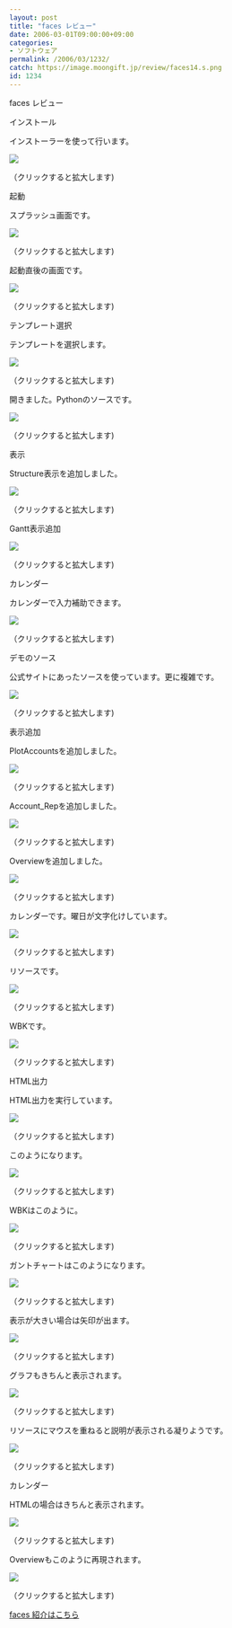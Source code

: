 ```yaml
---
layout: post
title: "faces レビュー"
date: 2006-03-01T09:00:00+09:00
categories:
- ソフトウェア
permalink: /2006/03/1232/
catch: https://image.moongift.jp/review/faces14.s.png
id: 1234
---
```

faces レビュー  
<!--more-->

インストール

  

インストーラーを使って行います。

  

[![](https://image.moongift.jp/review/faces1.s.png)](https://image.moongift.jp/review/faces1.png)  
  
（クリックすると拡大します)

  

起動

  

スプラッシュ画面です。

  

[![](https://image.moongift.jp/review/faces2.s.png)](https://image.moongift.jp/review/faces2.png)  
  
（クリックすると拡大します)

  

起動直後の画面です。

  

[![](https://image.moongift.jp/review/faces3.s.png)](https://image.moongift.jp/review/faces3.png)  
  
（クリックすると拡大します)

  

テンプレート選択

  

テンプレートを選択します。

  

[![](https://image.moongift.jp/review/faces4.s.png)](https://image.moongift.jp/review/faces4.png)  
  
（クリックすると拡大します)

  

開きました。Pythonのソースです。

  

[![](https://image.moongift.jp/review/faces5.s.png)](https://image.moongift.jp/review/faces5.png)  
  
（クリックすると拡大します)

  

表示

  

Structure表示を追加しました。

  

[![](https://image.moongift.jp/review/faces6.s.png)](https://image.moongift.jp/review/faces6.png)  
  
（クリックすると拡大します)

  

Gantt表示追加

  

[![](https://image.moongift.jp/review/faces7.s.png)](https://image.moongift.jp/review/faces7.png)  
  
（クリックすると拡大します)

  

カレンダー

  

カレンダーで入力補助できます。

  

[![](https://image.moongift.jp/review/faces9.s.png)](https://image.moongift.jp/review/faces9.png)  
  
（クリックすると拡大します)

  

デモのソース

  

公式サイトにあったソースを使っています。更に複雑です。

  

[![](https://image.moongift.jp/review/faces10.s.png)](https://image.moongift.jp/review/faces10.png)  
  
（クリックすると拡大します)

  

表示追加

  

PlotAccountsを追加しました。

  

[![](https://image.moongift.jp/review/faces11.s.png)](https://image.moongift.jp/review/faces11.png)  
  
（クリックすると拡大します)

  

Account\_Repを追加しました。

  

[![](https://image.moongift.jp/review/faces12.s.png)](https://image.moongift.jp/review/faces12.png)  
  
（クリックすると拡大します)

  

Overviewを追加しました。

  

[![](https://image.moongift.jp/review/faces13.s.png)](https://image.moongift.jp/review/faces13.png)  
  
（クリックすると拡大します)

  

カレンダーです。曜日が文字化けしています。

  

[![](https://image.moongift.jp/review/faces14.s.png)](https://image.moongift.jp/review/faces14.png)  
  
（クリックすると拡大します)

  

リソースです。

  

[![](https://image.moongift.jp/review/faces15.s.png)](https://image.moongift.jp/review/faces15.png)  
  
（クリックすると拡大します)

  

WBKです。

  

[![](https://image.moongift.jp/review/faces16.s.png)](https://image.moongift.jp/review/faces16.png)  
  
（クリックすると拡大します)

  

HTML出力

  

HTML出力を実行しています。

  

[![](https://image.moongift.jp/review/faces17.s.png)](https://image.moongift.jp/review/faces17.png)  
  
（クリックすると拡大します)

  

このようになります。

  

[![](https://image.moongift.jp/review/faces18.s.png)](https://image.moongift.jp/review/faces18.png)  
  
（クリックすると拡大します)

  

WBKはこのように。

  

[![](https://image.moongift.jp/review/faces19.s.png)](https://image.moongift.jp/review/faces19.png)  
  
（クリックすると拡大します)

  

ガントチャートはこのようになります。

  

[![](https://image.moongift.jp/review/faces20.s.png)](https://image.moongift.jp/review/faces20.png)  
  
（クリックすると拡大します)

  

表示が大きい場合は矢印が出ます。

  

[![](https://image.moongift.jp/review/faces21.s.png)](https://image.moongift.jp/review/faces21.png)  
  
（クリックすると拡大します)

  

グラフもきちんと表示されます。

  

[![](https://image.moongift.jp/review/faces22.s.png)](https://image.moongift.jp/review/faces22.png)  
  
（クリックすると拡大します)

  

リソースにマウスを重ねると説明が表示される凝りようです。

  

[![](https://image.moongift.jp/review/faces23.s.png)](https://image.moongift.jp/review/faces23.png)  
  
（クリックすると拡大します)

  

カレンダー

  

HTMLの場合はきちんと表示されます。

  

[![](https://image.moongift.jp/review/faces24.s.png)](https://image.moongift.jp/review/faces24.png)  
  
（クリックすると拡大します)

  

Overviewもこのように再現されます。

  

[![](https://image.moongift.jp/review2/faces.s.png)](https://image.moongift.jp/review2/faces.png)  
  
（クリックすると拡大します)

  

[faces 紹介はこちら](http://oss.moongift.jp/intro/i-1230.html)


